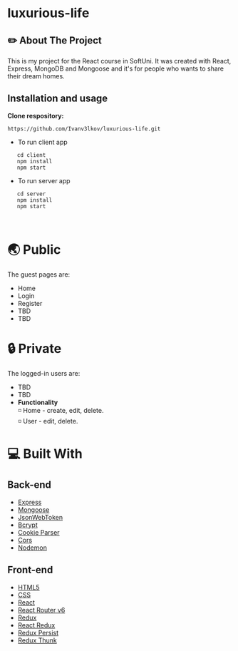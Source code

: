 # luxurious-life

## :pencil2: About The Project

This is my project for the React course in SoftUni. It was created with React, Express, MongoDB and Mongoose and it's for people who wants to share their dream homes. 

## Installation and usage
 
**Clone respository:**
 
 ```
 https://github.com/Ivanv3lkov/luxurious-life.git
 ```
 
 * To run client app
   <br/>
 ```
    cd client 
    npm install
    npm start
 ```
 * To run server app
    <br/>
 ```
    cd server
    npm install
    npm start
 ```
 
 <br/>

# :earth_asia: Public

The guest pages are:

* Home
* Login
* Register
* TBD
* TBD

# :lock: Private

The logged-in users are:

* TBD
* TBD
* **Functionality**
  <br/>
  :white_medium_small_square: Home - create, edit, delete.
    <br/>
  :white_medium_small_square: User - edit, delete.

# :computer:  Built With
## Back-end

- [Express](https://expressjs.com/)
- [Mongoose](https://mongoosejs.com/)
- [JsonWebToken](https://github.com/auth0/node-jsonwebtoken)
- [Bcrypt](https://github.com/kelektiv/node.bcrypt.js)
- [Cookie Parser](https://github.com/expressjs/cookie-parser)
- [Cors](https://github.com/expressjs/cors)
- [Nodemon](https://github.com/remy/nodemon)

## Front-end

- [HTML5](https://developer.mozilla.org/en-US/docs/Glossary/HTML5)
- [CSS](https://developer.mozilla.org/en-US/docs/Web/CSS)
- [React](https://reactjs.org/)
- [React Router v6](https://reactrouter.com/)
- [Redux](https://redux.js.org/)
- [React Redux](https://react-redux.js.org/)
- [Redux Persist](https://github.com/rt2zz/redux-persist)
- [Redux Thunk](https://www.npmjs.com/package/redux-thunk)
